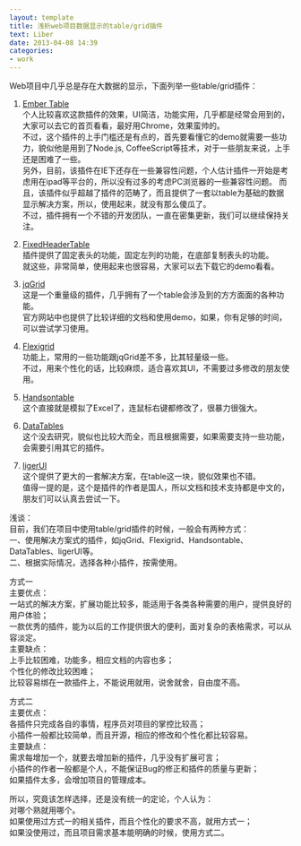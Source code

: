 ```yaml
---
layout: template
title: 浅析web项目数据显示的table/grid插件
text: Liber
date: 2013-04-08 14:39
categories:
- work
---
```

Web项目中几乎总是存在大数据的显示，下面列举一些table/grid插件：  

1. [Ember Table][0]  
个人比较喜欢这款插件的效果，UI简洁，功能实用，几乎都是经常会用到的，大家可以去它的首页看看，最好用Chrome，效果蛮帅的。  
不过，这个插件的上手门槛还是有点的，首先要看懂它的demo就需要一些功力，貌似他是用到了Node.js, CoffeeScript等技术，对于一些朋友来说，上手还是困难了一些。  
另外，目前，该插件在IE下还存在一些兼容性问题，个人估计插件一开始是考虑用在ipad等平台的，所以没有过多的考虑PC浏览器的一些兼容性问题。
而且，该插件似乎超越了插件的范畴了，而且提供了一套以table为基础的数据显示解决方案，所以，使用起来，就没有那么傻瓜了。  
不过，插件拥有一个不错的开发团队，一直在密集更新，我们可以继续保持关注。  

2. [FixedHeaderTable][1]  
插件提供了固定表头的功能，固定左列的功能，在底部复制表头的功能。  
就这些，非常简单，使用起来也很容易，大家可以去下载它的demo看看。

3. [jqGrid][2]  
这是一个重量级的插件，几乎拥有了一个table会涉及到的方方面面的各种功能。  
官方网站中也提供了比较详细的文档和使用demo，如果，你有足够的时间，可以尝试学习使用。

4. [Flexigrid][3]  
功能上，常用的一些功能跟jqGrid差不多，比其轻量级一些。  
不过，用来个性化的话，比较麻烦，适合喜欢其UI，不需要过多修改的朋友使用。

5. [Handsontable][4]  
这个直接就是模拟了Excel了，连鼠标右键都修改了，很暴力很强大。

6. [DataTables][5]  
这个没去研究，貌似也比较大而全，而且根据需要，如果需要支持一些功能，会需要引用其它的插件。

7. [ligerUI][6]  
这个提供了更大的一套解决方案，在table这一块，貌似效果也不错。  
值得一提的是，这个是插件的作者是国人，所以文档和技术支持都是中文的，朋友们可以认真去尝试一下。

浅谈：  
目前，我们在项目中使用table/grid插件的时候，一般会有两种方式：  
一、使用解决方案式的插件，如jqGrid、Flexigrid、Handsontable、DataTables、ligerUI等。  
二、根据实际情况，选择各种小插件，按需使用。  

方式一  
主要优点：  
一站式的解决方案，扩展功能比较多，能适用于各类各种需要的用户，提供良好的用户体验；  
一款优秀的插件，能为以后的工作提供很大的便利，面对复杂的表格需求，可以从容淡定。  
主要缺点：  
上手比较困难，功能多，相应文档的内容也多；  
个性化的修改比较困难；  
比较容易绑在一款插件上，不能说用就用，说舍就舍，自由度不高。

方式二  
主要优点：  
各插件只完成各自的事情，程序员对项目的掌控比较高；  
小插件一般都比较简单，而且开源，相应的修改和个性化都比较容易。  
主要缺点：  
需求每增加一个，就要去增加新的插件，几乎没有扩展可言；  
小插件的作者一般都是个人，不能保证Bug的修正和插件的质量与更新；  
如果插件太多，会增加项目的管理成本。

所以，究竟该怎样选择，还是没有统一的定论，个人认为：  
对哪个熟就用哪个。  
如果使用过方式一的相关插件，而且个性化的要求不高，就用方式一；  
如果没使用过，而且项目需求基本能明确的时候，使用方式二。

[0]: http://addepar.github.io/ember-table/
[1]: http://www.fixedheadertable.com/
[2]: http://trirand.com/blog/jqgrid/jqgrid.html
[3]: http://flexigrid.info/
[4]: http://handsontable.com/
[5]: http://www.datatables.net/
[6]: http://www.ligerui.com/